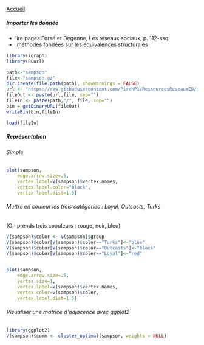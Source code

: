 [Accueil](https://github.com/PirehP1/RessourcesReseauxED/blob/master/README.md)

##### Importer les donnée 
* lire pages Forsé et Degenne, Les réseaux sociaux, p. 112-ssq
*  méthodes fondées sur les équivalences structurales


```R
library(igraph)
library(RCurl)

path<-"sampson"
file<-"sampson.gz"
dir.create(file.path(path), showWarnings = FALSE)
url <- "https://raw.githubusercontent.com/PirehP1/RessourcesReseauxED/master/data/"
fileOut <- paste(url,file, sep="")
fileIn <- paste(path,"/", file, sep="")
bin = getBinaryURL(fileOut) 
writeBin(bin,fileIn)  

load(fileIn)
```
##### Représentation 
###### Simple
```R
plot(sampson, 
    edge.arrow.size=.5, 
    vertex.label=V(sampson)$vertex.names,
    vertex.label.color="black", 
    vertex.label.dist=1.5)
```


###### Mettre en couleur les trois catégories : Loyal, Outcasts, Turks
(On prends trois coouleurs : rouge, noir, bleu)

```R
V(sampson)$color <- V(sampson)$group
V(sampson)$color[V(sampson)$color=="Turks"]<-"blue"
V(sampson)$color[V(sampson)$color=="Outcasts"]<-"black"
V(sampson)$color[V(sampson)$color=="Loyal"]<-"red"


plot(sampson, 
    edge.arrow.size=.5, 
    vertes.size=1,
    vertex.label=V(sampson)$vertex.names,
    vertex.color=V(sampson)$color, 
    vertex.label.dist=1.5)
```

###### Visualiser une matrice d'adjacence avec ggplot2 
```R
library(ggplot2) 
V(sampson)$comm <- cluster_optimal(sampson, weights = NULL)

```
